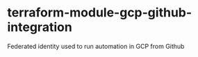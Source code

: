 # terraform-module-gcp-github-integration
Federated identity used to run automation in GCP from Github
